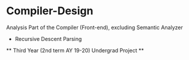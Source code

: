 # Compiler-Design
Analysis Part of the Compiler (Front-end), excluding Semantic Analyzer
- Recursive Descent Parsing

** Third Year (2nd term AY 19-20) Undergrad Project **
